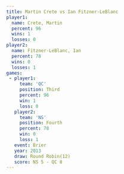 ```yaml
---
title: Martin Crete vs Ian Fitzner-LeBlanc
player1:                    
  name: Crete, Martin       
  percent: 96               
  wins: 1                   
  losses: 0                 
player2:                    
  name: Fitzner-LeBlanc, Ian
  percent: 78               
  wins: 0                   
  losses: 1                 
games:
 - player1:         
     team: 'QC'     
     position: Third
     percent: 96    
     win: 1         
     loss: 0        
   player2:          
     team: 'NS'      
     position: Fourth
     percent: 78     
     win: 0          
     loss: 1         
   event: Brier         
   year: 2013           
   draw: Round Robin(12)
   score: NS 5 - QC 8   
---
```

